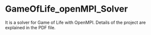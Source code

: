 # GameOfLife_openMPI_Solver

It is a solver for Game of Life with OpenMPI. Details of the project are explained in the PDF file.
